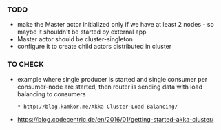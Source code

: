 ### TODO

* make the Master actor initialized only if we have at least 2 nodes - so maybe it shouldn't be started by external app
* Master actor should be cluster-singleton
* configure it to create child actors distributed in cluster

### TO CHECK

* example where single producer is started and single consumer per consumer-node are started, then router is sending data with load balancing to consumers

      * http://blog.kamkor.me/Akka-Cluster-Load-Balancing/
      
* https://blog.codecentric.de/en/2016/01/getting-started-akka-cluster/

